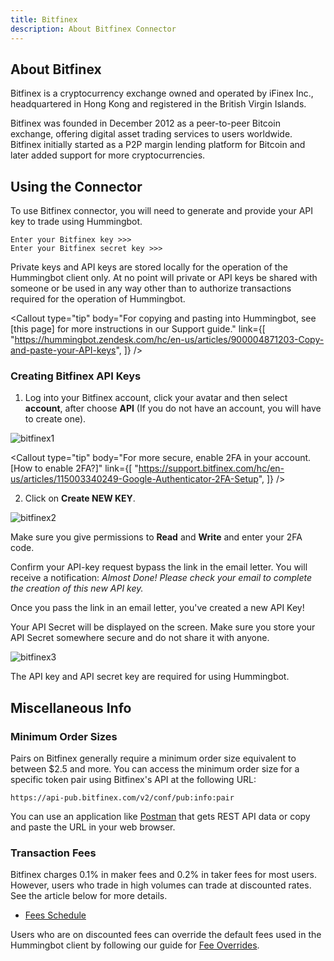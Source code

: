 ```yaml
---
title: Bitfinex
description: About Bitfinex Connector
---
```




## About Bitfinex

Bitfinex is a cryptocurrency exchange owned and operated by iFinex Inc., headquartered in Hong Kong and registered in the British Virgin Islands.

Bitfinex was founded in December 2012 as a peer-to-peer Bitcoin exchange, offering digital asset trading services to users worldwide. Bitfinex initially started as a P2P margin lending platform for Bitcoin and later added support for more cryptocurrencies.

## Using the Connector

To use Bitfinex connector, you will need to generate and provide your API key to trade using Hummingbot.

```
Enter your Bitfinex key >>>
Enter your Bitfinex secret key >>>
```

Private keys and API keys are stored locally for the operation of the Hummingbot client only.
At no point will private or API keys be shared with someone or be used in any way other
than to authorize transactions required for the operation of Hummingbot.

<Callout
  type="tip"
  body="For copying and pasting into Hummingbot, see [this page] for more instructions in our Support guide."
  link={[
    "https://hummingbot.zendesk.com/hc/en-us/articles/900004871203-Copy-and-paste-your-API-keys",
  ]}
/>

### Creating Bitfinex API Keys

1. Log into your Bitfinex account, click your avatar and then select **account**, after choose **API** (If you do not have an account, you will have to create one).

![bitfinex1](/assets/img/bitfinex1.png)

<Callout
  type="tip"
  body="For more secure, enable 2FA in your account. [How to enable 2FA?]"
  link={[
    "https://support.bitfinex.com/hc/en-us/articles/115003340249-Google-Authenticator-2FA-Setup",
  ]}
/>

2. Click on **Create NEW KEY**.

![bitfinex2](/assets/img/bitfinex2.png)

Make sure you give permissions to **Read** and **Write** and enter your 2FA code.

Confirm your API-key request bypass the link in the email letter. You will receive a notification: _Almost Done! Please check your email to complete the creation of this new API key._

<Callout
  type="warning"
  body="For API key permissions, we recommend using #Orders# enabled API keys; enabling #withdraw#, or the equivalent is unnecessary for current Hummingbot strategies."
/>

Once you pass the link in an email letter, you've created a new API Key!

Your API Secret will be displayed on the screen. Make sure you store your API Secret somewhere secure and do not share it with anyone.

![bitfinex3](/assets/img/bitfinex3.png)

The API key and API secret key are required for using Hummingbot.

<Callout
  type="warning"
  body="If you lose your Secret Key, you can delete the API and create a new one. However, it will be impossible to reuse the same API."
/>

## Miscellaneous Info

### Minimum Order Sizes

Pairs on Bitfinex generally require a minimum order size equivalent to between \$2.5 and more. You can access the minimum order size for a specific token pair using Bitfinex's API at the following URL:

```
https://api-pub.bitfinex.com/v2/conf/pub:info:pair
```

You can use an application like [Postman](https://www.postman.com/) that gets REST API data or copy and paste the URL in your web browser.

### Transaction Fees

Bitfinex charges 0.1% in maker fees and 0.2% in taker fees for most users. However, users who trade in high volumes can trade at discounted rates. See the article below for more details.

- [Fees Schedule](https://www.bitfinex.com/fees)

Users who are on discounted fees can override the default fees used in the Hummingbot client by following our guide for [Fee Overrides](/operation/override-fees).
